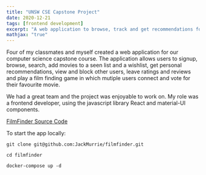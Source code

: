 ```yaml
---
title: "UNSW CSE Capstone Project"
date: 2020-12-21
tags: [frontend development]
excerpt: "A web application to browse, track and get recommendations for movies"
mathjax: "true"
---
```


Four of my classmates and myself created a web application for our computer science capstone course. The application allows users to signup, browse, search, add movies to a seen list and 
a wishlist, get personal recommendations, view and block other users, leave ratings and reviews and play a film finding game in which mutiple
users connect and vote for their favourite movie. 

We had a great team and the project was enjoyable to work on. My role was a frontend developer, using the javascript library React and material-UI components. 

[FilmFinder Source Code](https://github.com/JackMurrie/filmfinder)

To start the app locally:

```
git clone git@github.com:JackMurrie/filmfinder.git
```
```
cd filmfinder
```
```
docker-compose up -d
```
